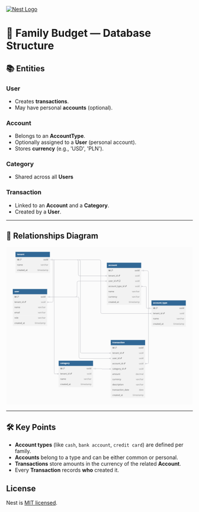 <p>
  <a href="http://nestjs.com/" target="blank"><img src="https://nestjs.com/img/logo-small.svg" width="200" alt="Nest Logo" /></a>
</p>

[circleci-image]: https://img.shields.io/circleci/build/github/nestjs/nest/master?token=abc123def456

[circleci-url]: https://circleci.com/gh/nestjs/nest

# 📒 Family Budget — Database Structure

## 📚 Entities

### User

- Creates **transactions**.
- May have personal **accounts** (optional).

### Account

- Belongs to an **AccountType**.
- Optionally assigned to a **User** (personal account).
- Stores **currency** (e.g., 'USD', 'PLN').

### Category

- Shared across all **Users**

### Transaction

- Linked to an **Account** and a **Category**.
- Created by a **User**.

---

## 🔗 Relationships Diagram

![database.png](assets/database.png)

---

## 🛠 Key Points

- **Account types** (like `cash`, `bank account`, `credit card`) are defined per family.
- **Accounts** belong to a type and can be either common or personal.
- **Transactions** store amounts in the currency of the related **Account**.
- Every **Transaction** records **who** created it.

## License

Nest is [MIT licensed](LICENSE).
